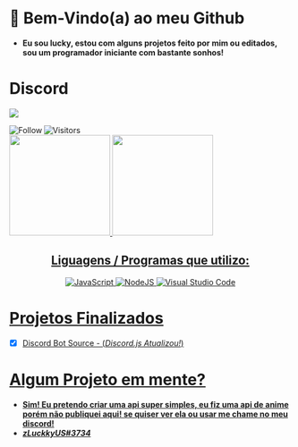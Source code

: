 
# 🌟 Bem-Vindo(a) ao meu Github

- **Eu sou lucky, estou com alguns projetos feito por mim ou editados, sou um programador iniciante com bastante sonhos!**

# Discord
![](https://discord.c99.nl/widget/theme-4/835317840911269898.png)
<br>
<p align="left">
    <div align="center">
        <a href="https://github.com/zluckkyus?tab=followers">
            <img align="left" alt="Follow" src="https://img.shields.io/github/followers/zluckkyus?style=flat&amp;logo=github&amp;label=Followers&amp;color=2D76BF">
            <img align="left" alt="Visitors" src="https://komarev.com/ghpvc/?username=zLuckkyUS">
        </a>
    </div>
</p>
</br>
<div>
  <a href="https://github.com/zluckkyus">
  <img height="180em" src="https://github-readme-stats.vercel.app/api?username=zluckkyus&show_icons=true&theme=dark&include_all_commits=true&count_private=true"/>
  <img height="180em" src="https://github-readme-stats.vercel.app/api/top-langs/?username=zluckkyus&layout=compact&langs_count=7&theme=dark"/>
</div>

<div align="center">
      <h2>Liguagens / Programas que utilizo:</h2>
    <p align="center">
        <img alt="JavaScript" src="https://img.shields.io/badge/javascript-%23323330.svg?style=for-the-badge&logo=javascript&logoColor=%23F7DF1E"/>
        <img alt="NodeJS" src="https://img.shields.io/badge/node.js-%2343853D.svg?style=for-the-badge&logo=node-dot-js&logoColor=white"/>
        <img alt="Visual Studio Code" src="https://img.shields.io/badge/vscode-0078d7.svg?style=for-the-badge&logo=visual-studio-code&logoColor=white"/>
      </p>
</div>

# Projetos Finalizados
- [x] Discord Bot Source - (*Discord.js Atualizou!*)

# Algum Projeto em mente?
- **Sim! Eu pretendo criar uma api super simples, eu fiz uma api de anime porém não publiquei aqui! se quiser ver ela ou usar me chame no meu discord!** 
- ***zLuckkyUS#3734***
